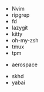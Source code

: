 * Nvim
* ripgrep
* fd
* lazygit
* kitty
* oh-my-zsh
* tmux
* tpm

<!-- macos specific  -->
* aerospace
<!-- not relative anymore --->
* skhd
* yabai
